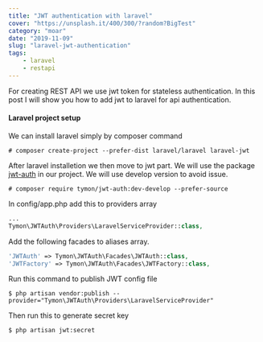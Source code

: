 ```yaml
---
title: "JWT authentication with laravel"
cover: "https://unsplash.it/400/300/?random?BigTest"
category: "moar"
date: "2019-11-09"
slug: "laravel-jwt-authentication"
tags:
    - laravel
    - restapi
---
```


For creating REST API we use jwt token for stateless authentication. In this post I will show you how to add jwt to laravel for api authentication.


#### Laravel project setup
We can install laravel simply by composer command

```no-highlight
# composer create-project --prefer-dist laravel/laravel laravel-jwt
```

After laravel installetion we then move to jwt part. We will use the package [jwt-auth](https://github.com/tymondesigns/jwt-auth) in our project. We will use develop version to avoid issue.

```no-highlight
# composer require tymon/jwt-auth:dev-develop --prefer-source
```

In config/app.php add this to providers array

```php
...
Tymon\JWTAuth\Providers\LaravelServiceProvider::class,
```

Add the following facades to aliases array.

```php
'JWTAuth' => Tymon\JWTAuth\Facades\JWTAuth::class, 
'JWTFactory' => Tymon\JWTAuth\Facades\JWTFactory::class,
```

Run this command to publish JWT config file

```no-highlight
$ php artisan vendor:publish --provider="Tymon\JWTAuth\Providers\LaravelServiceProvider"
```

Then run this to generate secret key

```no-highlight
$ php artisan jwt:secret
```

